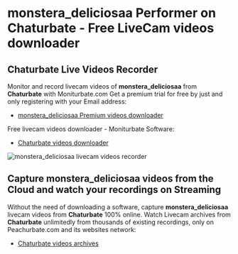 # monstera_deliciosaa Performer on Chaturbate - Free LiveCam videos downloader

## Chaturbate Live Videos Recorder

Monitor and record livecam videos of **monstera_deliciosaa** from **Chaturbate** with Moniturbate.com
Get a premium trial for free by just and only registering with your Email address:
* [monstera_deliciosaa Premium videos downloader](https://moniturbate.com/request-demo-licence-key.html)

Free livecam videos downloader - Moniturbate Software:
* [Chaturbate videos downloader](https://moniturbate.com/moniturbate-download-software.html)

![monstera_deliciosaa livecam videos recorder](https://peachurnet.com/templates/moniturbate-software.png)


## Capture monstera_deliciosaa videos from the Cloud and watch your recordings on Streaming

Without the need of downloading a software, capture **monstera_deliciosaa** livecam videos from **Chaturbate** 100% online.
Watch Livecam archives from **Chaturbate** unlimitedly from thousands of existing recordings, only on Peachurbate.com and its websites network:
* [Chaturbate videos archives](https://peachurnet.com/)